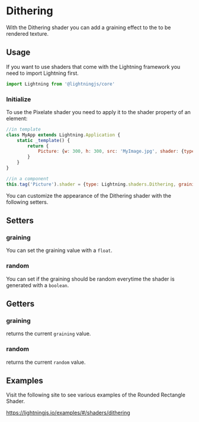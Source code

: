 # Dithering

With the Dithering shader you can add a graining effect to the to be rendered texture.

## Usage

If you want to use shaders that come with the Lightning framework you need to import Lightning first.

```js
import Lightning from '@lightningjs/core'
```

### Initialize

To use the Pixelate shader you need to apply it to the shader property of an element:

```js
//in template
class MyApp extends Lightning.Application {
    static _template() {
        return {
            Picture: {w: 300, h: 300, src: 'MyImage.jpg', shader: {type: Lightning.shaders.Dithering, graining: 0.3}}
        }
    }
}

//in a component
this.tag('Picture').shader = {type: Lightning.shaders.Dithering, graining: 0.2}
```

You can customize the appearance of the Dithering shader with the following setters.

## Setters

### graining
You can set the graining value with a `float`.

### random
You can set if the graining should be random everytime the shader is generated with a `boolean`.

## Getters

### graining
returns the current `graining` value.

### random
returns the current `random` value.

## Examples

Visit the following site to see various examples of the Rounded Rectangle Shader.

<https://lightningjs.io/examples/#/shaders/dithering>
